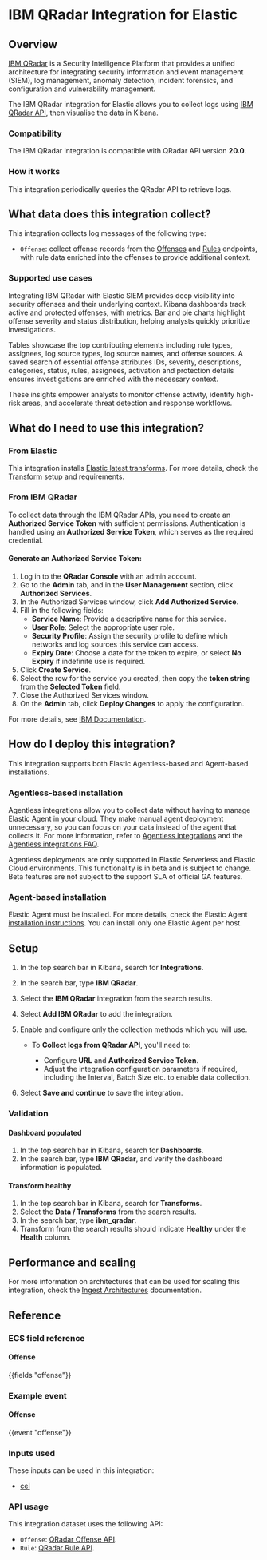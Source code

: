# IBM QRadar Integration for Elastic

## Overview

[IBM QRadar](https://www.ibm.com/docs/en/qsip/7.5) is a Security Intelligence Platform that provides a unified architecture for integrating security information and event management (SIEM), log management, anomaly detection, incident forensics, and configuration and vulnerability management.

The IBM QRadar integration for Elastic allows you to collect logs using [IBM QRadar API](https://ibmsecuritydocs.github.io/qradar_api_20.0), then visualise the data in Kibana.

### Compatibility

The IBM QRadar integration is compatible with QRadar API version **20.0**.

### How it works

This integration periodically queries the QRadar API to retrieve logs.

## What data does this integration collect?

This integration collects log messages of the following type:

- `Offense`: collect offense records from the [Offenses](https://ibmsecuritydocs.github.io/qradar_api_20.0/20.0--siem-offenses-GET.html) and [Rules](https://ibmsecuritydocs.github.io/qradar_api_20.0/20.0--analytics-rules-GET.html) endpoints, with rule data enriched into the offenses to provide additional context.

### Supported use cases
Integrating IBM QRadar with Elastic SIEM provides deep visibility into security offenses and their underlying context. Kibana dashboards track active and protected offenses, with metrics. Bar and pie charts highlight offense severity and status distribution, helping analysts quickly prioritize investigations.

Tables showcase the top contributing elements including rule types, assignees, log source types, log source names, and offense sources. A saved search of essential offense attributes IDs, severity, descriptions, categories, status, rules, assignees, activation and protection details ensures investigations are enriched with the necessary context.

These insights empower analysts to monitor offense activity, identify high-risk areas, and accelerate threat detection and response workflows.


## What do I need to use this integration?

### From Elastic

This integration installs [Elastic latest transforms](https://www.elastic.co/docs/explore-analyze/transforms/transform-overview#latest-transform-overview). For more details, check the [Transform](https://www.elastic.co/docs/explore-analyze/transforms/transform-setup) setup and requirements.

### From IBM QRadar

To collect data through the IBM QRadar APIs, you need to create an **Authorized Service Token** with sufficient permissions. Authentication is handled using an **Authorized Service Token**, which serves as the required credential.

#### Generate an Authorized Service Token:

1. Log in to the **QRadar Console** with an admin account.
2. Go to the **Admin** tab, and in the **User Management** section, click **Authorized Services**.
3. In the Authorized Services window, click **Add Authorized Service**.
4. Fill in the following fields:
   - **Service Name**: Provide a descriptive name for this service.
   - **User Role**: Select the appropriate user role.
   - **Security Profile**: Assign the security profile to define which networks and log sources this service can access.
   - **Expiry Date**: Choose a date for the token to expire, or select **No Expiry** if indefinite use is required.
5. Click **Create Service**.
6. Select the row for the service you created, then copy the **token string** from the **Selected Token** field.
7. Close the Authorized Services window.
8. On the **Admin** tab, click **Deploy Changes** to apply the configuration.

For more details, see [IBM Documentation](https://www.ibm.com/docs/en/qsip/7.5?topic=services-creating-authorized-service).

## How do I deploy this integration?

This integration supports both Elastic Agentless-based and Agent-based installations.

### Agentless-based installation

Agentless integrations allow you to collect data without having to manage Elastic Agent in your cloud. They make manual agent deployment unnecessary, so you can focus on your data instead of the agent that collects it. For more information, refer to [Agentless integrations](https://www.elastic.co/guide/en/serverless/current/security-agentless-integrations.html) and the [Agentless integrations FAQ](https://www.elastic.co/guide/en/serverless/current/agentless-integration-troubleshooting.html).

Agentless deployments are only supported in Elastic Serverless and Elastic Cloud environments. This functionality is in beta and is subject to change. Beta features are not subject to the support SLA of official GA features.

### Agent-based installation

Elastic Agent must be installed. For more details, check the Elastic Agent [installation instructions](docs-content://reference/fleet/install-elastic-agents.md). You can install only one Elastic Agent per host.

## Setup

1. In the top search bar in Kibana, search for **Integrations**.
2. In the search bar, type **IBM QRadar**.
3. Select the **IBM QRadar** integration from the search results.
4. Select **Add IBM QRadar** to add the integration.
5. Enable and configure only the collection methods which you will use.

    * To **Collect logs from QRadar API**, you'll need to:

        - Configure **URL** and **Authorized Service Token**.
        - Adjust the integration configuration parameters if required, including the Interval, Batch Size etc. to enable data collection.

6. Select **Save and continue** to save the integration.

### Validation

#### Dashboard populated

1. In the top search bar in Kibana, search for **Dashboards**.
2. In the search bar, type **IBM QRadar**, and verify the dashboard information is populated.

#### Transform healthy

1. In the top search bar in Kibana, search for **Transforms**.
2. Select the **Data / Transforms** from the search results.
3. In the search bar, type **ibm_qradar**.
4. Transform from the search results should indicate **Healthy** under the **Health** column.

## Performance and scaling

For more information on architectures that can be used for scaling this integration, check the [Ingest Architectures](https://www.elastic.co/docs/manage-data/ingest/ingest-reference-architectures) documentation.

## Reference

### ECS field reference

#### Offense

{{fields "offense"}}

### Example event

#### Offense

{{event "offense"}}

### Inputs used

These inputs can be used in this integration:

- [cel](https://www.elastic.co/docs/reference/beats/filebeat/filebeat-input-cel)

### API usage

This integration dataset uses the following API:

- `Offense`: [QRadar Offense API](https://ibmsecuritydocs.github.io/qradar_api_20.0/20.0--siem-offenses-GET.html).
- `Rule`: [QRadar Rule API](https://ibmsecuritydocs.github.io/qradar_api_20.0/20.0--analytics-rules-GET.html).
